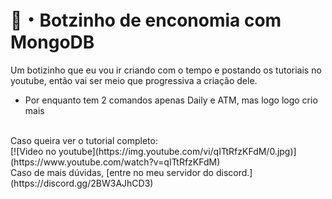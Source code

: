  # 🍭・Botzinho de enconomia com MongoDB
Um botizinho que eu vou ir criando com o tempo e postando os tutoriais no youtube, então vai ser meio que progressiva a criação dele.
 -  Por enquanto tem 2 comandos apenas Daily e ATM, mas logo logo crio mais
<br>
 Caso queira ver o tutorial completo:
<br>
[![Video no youtube](https://img.youtube.com/vi/qITtRfzKFdM/0.jpg)](https://www.youtube.com/watch?v=qITtRfzKFdM)
<br>
Caso de mais dúvidas, [entre no meu servidor do discord.](https://discord.gg/2BW3AJhCD3)
